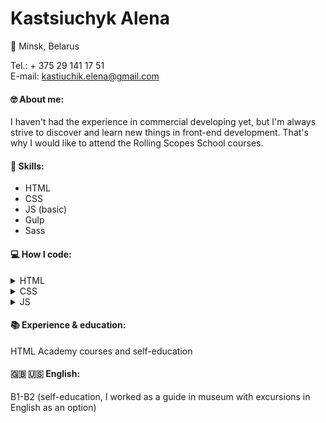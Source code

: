 # Kastsiuchyk Alena
📍 Minsk, Belarus

Tel.: + 375 29 141 17 51  
E-mail: kastiuchik.elena@gmail.com

#### 🤓 About me:  
I haven't had the experience in commercial developing yet, but I'm always strive to discover and learn new things in front-end development. That's why I would like to attend the Rolling Scopes School courses.

#### 🔧 Skills:  
* HTML
* CSS
* JS (basic)
* Gulp
* Sass

#### 💻 How I code:
<details><summary>HTML</summary>
  
```html
<section class="pump-composit">
  <h2 class="pump-composit__h2">
    Из чего состоит инсулиновая помпа?
  </h2>
  <img class="pump-composit__pump-scheme" src="../img/pump_composit.png" alt="Схема инсулиновой помпы" height="350px">
  <ul class="pump-composit__list">
    <li class="pump-composit__list-item pump-composit__list-item--col-left">
      <span class="pump-composit__list-item-title">
        1. Инсулиновая помпа
      </span>
      Небольшое электронное устройство с ЖК-экраном, кнопками для программирования и отсеком для батарейки
    </li>
    <li class="pump-composit__list-item pump-composit__list-item--col-left">
      <span class="pump-composit__list-item-title">
        2. Резервуар
      </span>
      Пластиковый картридж для инсулина, который вводится в специальный отсек инсулиновой помпы.
    </li>
    <li class="pump-composit__list-item pump-composit__list-item--col-right">
      <span class="pump-composit__list-item-title">
        3. Инфузионный набор
      </span>
      Состоит из тонкой трубочки и инфузионного катетера.
      Из резервуара инсулин по трубке поступает в катетер (канюлю), расположенную под кожей. Трубочку можно отсоединять от катетера по мере необходимости (например, во время плавания, душа или занятий спортом).
    </li>
    <li class="pump-composit__list-item pump-composit__list-item--col-right">
      <span class="pump-composit__list-item-title">
        4. Трансмиттер
      </span>
      Дополнительное устройство для использования функции непрерывного мониторинга глюкозы (НМГ)
    </li>
  </ul>
</section>
```
</details>
<details><summary>CSS</summary>
  
```css
.pump-composit {
    position: relative;

    background-color: #1C85C7;

    padding: 41px 15px 36px 16px;
}

.pump-composit__h2 {
    color: #ffffff;

    font-size: 25px;
    line-height: 30px;
    text-transform: uppercase;
    text-align: center;

    margin-bottom: 45px;
}

.pump-composit__pump-scheme {
    display: block;
    margin: 0 auto 28px;
}

.pump-composit__list {
    text-align: center;
}

.pump-composit__list-item {
    color: #ffffff;

    font-size: 14px;
    line-height: 20px;
}

.pump-composit__list-item:not(:last-child) {
    margin-bottom: 31px;
}

.pump-composit__list-item-title {
    display: block;
    color: #F7A800;

    font-family: 'Montserrat';
    font-size: 20px;
    line-height: 24px;
    font-weight: 700;

    margin-bottom: 10px;
}

@media (min-width: 1400px) {
    .pump-composit {
        padding: 63px 45px 82px;
    }

    .pump-composit__h2 {
        font-size: 32px;
        line-height: 38px;

        margin-bottom: 75px;
    }

    .pump-composit__pump-scheme {
        position: absolute;
        top: 50%;
        left: 50%;
        transform: translate(-50%, -38%);

        height: 375px;
        margin-bottom: 0;
    }

    .pump-composit__list {
        display: flex;
        flex-direction: column;
        flex-wrap: wrap;
        height: 375px;
        justify-content: space-around;
    }

    .pump-composit__list-item--col-left {
        align-self: flex-start;
        text-align: right;
    }

    .pump-composit__list-item--col-right {
        align-self: flex-end;
        text-align: left;
    }
    
    .pump-composit__list-item-title {
        font-size: 24px;
        line-height: 29px;
    }

    .pump-composit__list-item {
        max-width: 370px;
        font-size: 18px;
        line-height: 25px;
    }

    .pump-composit__list-item:not(:last-child) {
        margin-bottom: 0;
    }
}
```
</details>
<details><summary>JS</summary>
  
```js
var navMenu = document.querySelector('.nav__menu');
var navMenuButtonOpen = document.querySelector('.nav__menu-button--open');
var navMenuButtonClose = document.querySelector('.nav__menu-button--close');

navMenuButtonOpen.addEventListener("click", function (evt) {
    evt.preventDefault();
    if (! navMenuButtonOpen.classList.contains("nav__menu-button--close")) {
        navMenuButtonOpen.classList.add("nav__menu-button--close");
    } else {
        navMenuButtonOpen.classList.remove("nav__menu-button--close");
    }

    if (navMenu.classList.contains("nav__menu--disabled")) {
        navMenu.classList.remove("nav__menu--disabled");
    } else {
        navMenu.classList.add("nav__menu--disabled");
    }
})
```
</details>


#### 📚 Experience & education:  
HTML Academy courses and self-education

#### 🇬🇧 🇺🇸 English:  
B1-B2 (self-education, I worked as a guide in museum with excursions in English as an option)
